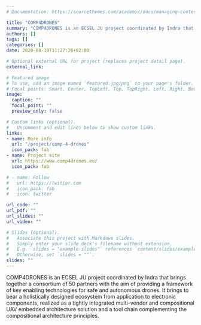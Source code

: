 ```yaml
---
# Documentation: https://sourcethemes.com/academic/docs/managing-content/

title: "COMP4DRONES"
summary: "COMP4DRONES is an ECSEL JU project coordinated by Indra that brings together a consortium of 50 partners with the aim of providing a framework of key enabling technologies for safe and autonomous drones. It brings to bear a holistically designed ecosystem from application to electronic components, realized as a tightly integrated multi-vendor and compositional UAV embedded architecture solution and a tool chain complementing the compositional architecture principles."
authors: []
tags: []
categories: []
date: 2020-08-10T11:27:26+02:00

# Optional external URL for project (replaces project detail page).
external_link: 

# Featured image
# To use, add an image named `featured.jpg/png` to your page's folder.
# Focal points: Smart, Center, TopLeft, Top, TopRight, Left, Right, BottomLeft, Bottom, BottomRight.
image:
  caption: ""
  focal_point: ""
  preview_only: false

# Custom links (optional).
#   Uncomment and edit lines below to show custom links.
links:
- name: More info
  url: "/project/comp-4-drones"
  icon_pack: fab
- name: Project site
  url: https://www.comp4drones.eu/
  icon_pack: fab

# - name: Follow
#   url: https://twitter.com
#   icon_pack: fab
#   icon: twitter

url_code: ""
url_pdf: ""
url_slides: ""
url_video: ""

# Slides (optional).
#   Associate this project with Markdown slides.
#   Simply enter your slide deck's filename without extension.
#   E.g. `slides = "example-slides"` references `content/slides/example-slides.md`.
#   Otherwise, set `slides = ""`.
slides: ""
---
```


COMP4DRONES is an ECSEL JU project coordinated by Indra that brings together a consortium of 50 partners with the aim of providing a framework of key enabling technologies for safe and autonomous drones. It brings to bear a holistically designed ecosystem from application to electronic components, realized as a tightly integrated multi-vendor and compositional UAV embedded architecture solution and a tool chain complementing the compositional architecture principles.